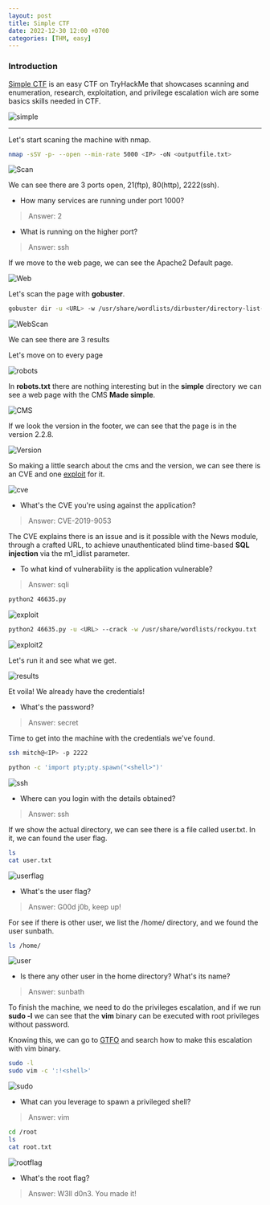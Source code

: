 ```yaml
---
layout: post
title: Simple CTF
date: 2022-12-30 12:00 +0700
categories: [THM, easy]
---
```


### Introduction

[Simple CTF] is an easy CTF on TryHackMe that showcases scanning and enumeration, research, exploitation, and privilege escalation wich are some basics skills needed in CTF.

![simple](https://tryhackme-images.s3.amazonaws.com/room-icons/f28ade2b51eb7aeeac91002d41f29c47.png)



---

Let's start scaning the machine with nmap.

```sh
nmap -sSV -p- --open --min-rate 5000 <IP> -oN <outputfile.txt>
```

![Scan](/images/THM/simplectf/Captura.PNG)

We can see there are 3 ports open, 21(ftp), 80(http), 2222(ssh).

- How many services are running under port 1000?

>Answer: 2

- What is running on the higher port?

>Answer: ssh

If we move to the web page, we can see the Apache2 Default page.

![Web](/images/THM/simplectf/Captura2.PNG)

Let's scan the page with **gobuster**.

```sh
gobuster dir -u <URL> -w /usr/share/wordlists/dirbuster/directory-list-2.3-medium.txt -q -t <threads> -x <extensions>
```

![WebScan](/images/THM/simplectf/Captura3.PNG)

We can see there are 3 results

Let's move on to every page


![robots](/images/THM/simplectf/Captura4.PNG)

In **robots.txt**  there are nothing interesting but in the **simple** directory we can see a web page with the CMS **Made simple**.


![CMS](/images/THM/simplectf/Captura5.PNG)

If we look the version in the footer, we can see that the page is in the version 2.2.8.

![Version](/images/THM/simplectf/Captura6.PNG)

So making a little search about the cms and the version, we can see there is an CVE and one [exploit] for it.


![cve](/images/THM/simplectf/Captura7.PNG)

- What's the CVE you're using against the application?

>Answer: CVE-2019-9053

The CVE explains there is an issue and is it possible with the News module, through a crafted URL, to achieve unauthenticated blind time-based **SQL injection** via the m1_idlist parameter.

- To what kind of vulnerability is the application vulnerable?

>Answer: sqli

```sh
python2 46635.py
```

![exploit](/images/THM/simplectf/Captura8.PNG)

```sh
python2 46635.py -u <URL> --crack -w /usr/share/wordlists/rockyou.txt
```

![exploit2](/images/THM/simplectf/Captura9.PNG)

Let's run it and see what we get.

![results](/images/THM/simplectf/Captura10.PNG)

Et voila! We already have the credentials!

- What's the password?

>Answer: secret

Time to get into the machine with the credentials we've found.

```sh
ssh mitch@<IP> -p 2222

python -c 'import pty;pty.spawn("<shell>")'
```

![ssh](/images/THM/simplectf/Captura11.PNG)

- Where can you login with the details obtained?

>Answer: ssh

If we show the actual directory, we can see there is a file called user.txt. In it, we can found the user flag.

```sh
ls
cat user.txt
```

![userflag](/images/THM/simplectf/Captura12.PNG)

- What's the user flag?

>Answer: G00d j0b, keep up!

For see if there is other user, we list the /home/ directory, and we found the user sunbath.

```sh
ls /home/
```

![user](/images/THM/simplectf/Captura13.PNG)

- Is there any other user in the home directory? What's its name?

>Answer: sunbath

To finish the machine, we need to do the privileges escalation, and if we run **sudo -l** we can see that the **vim** binary can be executed with root privileges without password.

Knowing this, we can go to [GTFO] and search how to make this escalation with vim binary.

```sh
sudo -l
sudo vim -c ':!<shell>'
```

![sudo](/images/THM/simplectf/Captura14.PNG)

- What can you leverage to spawn a privileged shell?

>Answer: vim

```sh
cd /root
ls
cat root.txt
```

![rootflag](/images/THM/simplectf/Captura15.PNG)

- What's the root flag?

>Answer: W3ll d0n3. You made it!

 [Simple CTF]: https://tryhackme.com/room/easyctf
 [GTFO]:https://gtfobins.github.io/
 [exploit]:https://www.exploit-db.com/exploits/46635
